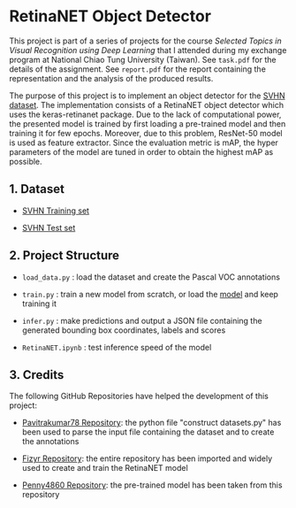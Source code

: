 # RetinaNET Object Detector

This project is part of a series of projects for the course _Selected Topics in Visual Recognition using Deep Learning_ that I attended during my exchange program at National Chiao Tung University (Taiwan). See `task.pdf` for the details of the assignment. See `report.pdf` for the report containing the representation and the analysis of the produced results.

The purpose of this project is to implement an object detector for the [SVHN dataset](http://ufldl.stanford.edu/housenumbers/). The implementation consists of a RetinaNET object detector which uses the keras-retinanet package. Due to the lack of computational power, the presented model is trained by first loading a pre-trained model and then training it for few epochs. Moreover, due to this problem, ResNet-50 model is used as feature extractor. Since the evaluation metric is mAP, the hyper parameters of the model are tuned in order to obtain the highest mAP as possible.

## 1. Dataset

- [SVHN Training set](https://drive.google.com/open?id=1Yu290bIuW-n3v3FM7ziYTUj0wIKSJFkh)

- [SVHN Test set](https://drive.google.com/open?id=1STaRswNKSkvyzlUtFlteDHBan2tlydK8)

## 2. Project Structure

- `load_data.py` : load the dataset and create the Pascal VOC annotations

- `train.py` : train a new model from scratch, or load the [model](https://drive.google.com/open?id=1a1sfy6x5UcCNcg8xYS7zgdrr-H3xrDve) and keep training it

- `infer.py` : make predictions and output a JSON file containing the generated bounding box coordinates, labels and scores

- `RetinaNET.ipynb` : test inference speed of the model

## 3. Credits

The following GitHub Repositories have helped the development of this project:

- [Pavitrakumar78 Repository](https://github.com/pavitrakumar78/Street-View-House-Numbers-SVHN-Detection-and-Classification-using-CNN): the python file "construct datasets.py" has been used to parse the input file containing the dataset and to create the annotations

- [Fizyr Repository](https://github.com/fizyr/keras-retinanet): the entire repository has been imported and widely used to create and train the RetinaNET model

- [Penny4860 Repository](https://github.com/penny4860/retinanet-digit-detector): the pre-trained model has been taken from this repository
